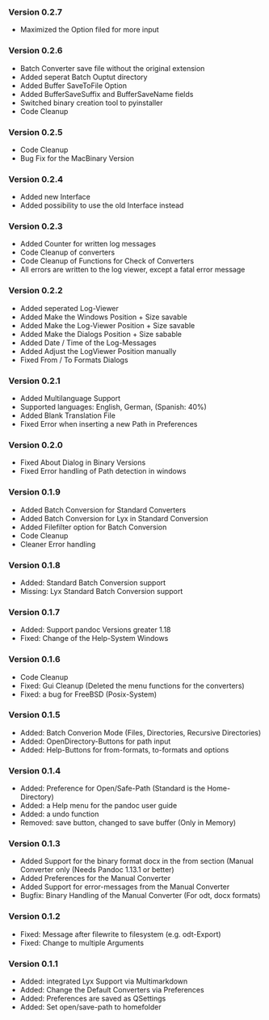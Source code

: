 ### Version 0.2.7
- Maximized the Option filed for more input

### Version 0.2.6
- Batch Converter save file without the original extension
- Added seperat Batch Ouptut directory
- Added Buffer SaveToFile Option
- Added BufferSaveSuffix and BufferSaveName fields
- Switched binary creation tool to pyinstaller
- Code Cleanup

### Version 0.2.5
- Code Cleanup
- Bug Fix for the MacBinary Version

### Version 0.2.4
- Added new Interface
- Added possibility to use the old Interface instead

### Version 0.2.3
- Added Counter for written log messages
- Code Cleanup of converters
- Code Cleanup of Functions for Check of Converters
- All errors are written to the log viewer, except a fatal error message


### Version 0.2.2
- Added seperated Log-Viewer
- Added Make the Windows Position + Size savable
- Added Make the Log-Viewer Position + Size savable
- Added Make the Dialogs Position + Size sabable
- Added Date / Time of the Log-Messages
- Added Adjust the LogViewer Position manually
- Fixed From / To Formats Dialogs


### Version 0.2.1
- Added Multilanguage Support
- Supported languages: English, German, (Spanish: 40%)
- Added Blank Translation File
- Fixed Error when inserting a new Path in Preferences

### Version 0.2.0
- Fixed About Dialog in Binary Versions
- Fixed Error handling of Path detection in windows

### Version 0.1.9
- Added Batch Conversion for Standard Converters
- Added Batch Conversion for Lyx in Standard Conversion
- Added Filefilter option for Batch Conversion
- Code Cleanup
- Cleaner Error handling

### Version 0.1.8
- Added: Standard Batch Conversion support
- Missing: Lyx Standard Batch Conversion support

### Version 0.1.7
- Added: Support pandoc Versions greater 1.18
- Fixed: Change of the Help-System Windows

### Version 0.1.6
- Code Cleanup
- Fixed: Gui Cleanup (Deleted the menu functions for the converters)
- Fixed: a bug for FreeBSD (Posix-System)

### Version 0.1.5
- Added: Batch Converion Mode (Files, Directories, Recursive Directories)
- Added: OpenDirectory-Buttons for path input
- Added: Help-Buttons for from-formats, to-formats and options

### Version 0.1.4
- Added: Preference for Open/Safe-Path (Standard is the Home-Directory)
- Added: a Help menu for the pandoc user guide
- Added: a undo function
- Removed: save button, changed to save buffer (Only in Memory)

### Version 0.1.3
- Added Support for the binary format docx in the from section (Manual Converter only (Needs Pandoc 1.13.1 or better)
- Added Preferences for the Manual Converter
- Added Support for error-messages from the Manual Converter
- Bugfix: Binary Handling of the Manual Converter (For odt, docx formats)

### Version 0.1.2
- Fixed: Message after filewrite to filesystem (e.g. odt-Export)
- Fixed: Change to multiple Arguments

### Version 0.1.1
- Added: integrated Lyx Support via Multimarkdown
- Added: Change the Default Converters via Preferences
- Added: Preferences are saved as QSettings
- Added: Set open/save-path to homefolder
